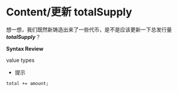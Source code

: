# Content/更新 totalSupply

想一想，我们既然新铸造出来了一些代币，是不是应该更新一下总发行量***totalSupply***？

**Syntax Review**

value types

- 提示
```solidity
total += amount;
```